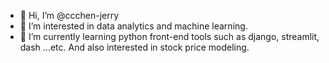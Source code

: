 - 👋 Hi, I’m @ccchen-jerry
- 👀 I’m interested in data analytics and machine learning.
- 🌱 I’m currently learning python front-end tools such as django, streamlit, dash ...etc. And also interested in stock price modeling.

<!---
ccchen-jerry/ccchen-jerry is a ✨ special ✨ repository because its `README.md` (this file) appears on your GitHub profile.
You can click the Preview link to take a look at your changes.
--->
